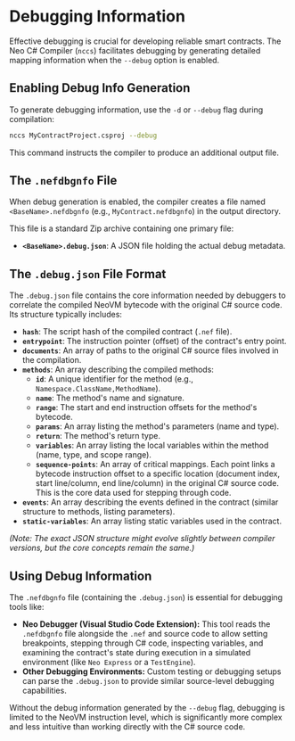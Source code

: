 # Debugging Information

Effective debugging is crucial for developing reliable smart contracts. The Neo C# Compiler (`nccs`) facilitates debugging by generating detailed mapping information when the `--debug` option is enabled.

## Enabling Debug Info Generation

To generate debugging information, use the `-d` or `--debug` flag during compilation:

```bash
nccs MyContractProject.csproj --debug
```

This command instructs the compiler to produce an additional output file.

## The `.nefdbgnfo` File

When debug generation is enabled, the compiler creates a file named `<BaseName>.nefdbgnfo` (e.g., `MyContract.nefdbgnfo`) in the output directory.

This file is a standard Zip archive containing one primary file:

*   **`<BaseName>.debug.json`**: A JSON file holding the actual debug metadata.

## The `.debug.json` File Format

The `.debug.json` file contains the core information needed by debuggers to correlate the compiled NeoVM bytecode with the original C# source code. Its structure typically includes:

*   **`hash`**: The script hash of the compiled contract (`.nef` file).
*   **`entrypoint`**: The instruction pointer (offset) of the contract's entry point.
*   **`documents`**: An array of paths to the original C# source files involved in the compilation.
*   **`methods`**: An array describing the compiled methods:
    *   **`id`**: A unique identifier for the method (e.g., `Namespace.ClassName,MethodName`).
    *   **`name`**: The method's name and signature.
    *   **`range`**: The start and end instruction offsets for the method's bytecode.
    *   **`params`**: An array listing the method's parameters (name and type).
    *   **`return`**: The method's return type.
    *   **`variables`**: An array listing the local variables within the method (name, type, and scope range).
    *   **`sequence-points`**: An array of critical mappings. Each point links a bytecode instruction offset to a specific location (document index, start line/column, end line/column) in the original C# source code. This is the core data used for stepping through code.
*   **`events`**: An array describing the events defined in the contract (similar structure to methods, listing parameters).
*   **`static-variables`**: An array listing static variables used in the contract.

*(Note: The exact JSON structure might evolve slightly between compiler versions, but the core concepts remain the same.)*

## Using Debug Information

The `.nefdbgnfo` file (containing the `.debug.json`) is essential for debugging tools like:

*   **Neo Debugger (Visual Studio Code Extension):** This tool reads the `.nefdbgnfo` file alongside the `.nef` and source code to allow setting breakpoints, stepping through C# code, inspecting variables, and examining the contract's state during execution in a simulated environment (like `Neo Express` or a `TestEngine`).
*   **Other Debugging Environments:** Custom testing or debugging setups can parse the `.debug.json` to provide similar source-level debugging capabilities.

Without the debug information generated by the `--debug` flag, debugging is limited to the NeoVM instruction level, which is significantly more complex and less intuitive than working directly with the C# source code.
